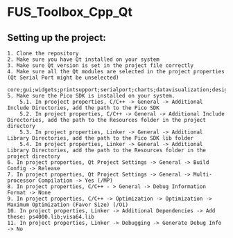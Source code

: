 # FUS_Toolbox_Cpp_Qt

## Setting up the project:
	1. Clone the repository
	2. Make sure you have Qt installed on your system
	3. Make sure Qt version is set in the project file correctly
	4. Make sure all the Qt modules are selected in the project properties (Qt Serial Port might be unselected)
		core;gui;widgets;printsupport;serialport;charts;datavisualization;designer;uitools;uiplugin
	5. Make sure the Pico SDK is installed on your system.
		5.1. In prooject properties, C/C++ -> General -> Additional Include Directories, add the path to the Pico SDK
		5.2. In project properties, C/C++ -> General -> Additional Include Directories, add the path to the Resources folder in the project directory
		5.3. In project properties, Linker -> General -> Additional Library Directories, add the path to the Pico SDK lib folder
		5.4. In project properties, Linker -> General -> Additional Library Directories, add the path to the Resources folder in the project directory
	6. In project properties, Qt Project Settings -> General -> Build Config -> Release
	7. In project properties, Qt Project Settings -> General -> Multi-processor Compilation -> Yes (/MP)
	8. In project properties, C/C++ - > General -> Debug Information Format -> None
	9. In project properties, C/C++ -> Optimization -> Optimization -> Maximum Optimization (Favor Size) (/O1)
	10. In project properties, Linker -> Additional Dependencies -> Add these: ps4000.lib;visa64.lib
	11. In project properties, Linker -> Debugging -> Generate Debug Info -> No